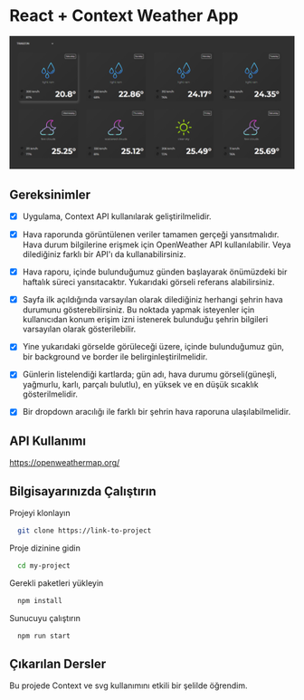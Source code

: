 
# React + Context Weather App

<p align="center">
  <img src="./src/assets/screenshot.PNG">
<p>

## Gereksinimler

- [x] Uygulama, Context API kullanılarak geliştirilmelidir.

- [x] Hava raporunda görüntülenen veriler tamamen gerçeği yansıtmalıdır. Hava durum bilgilerine erişmek için OpenWeather API kullanılabilir. Veya dilediğiniz farklı bir API'ı da kullanabilirsiniz.


- [x] Hava raporu, içinde bulunduğumuz günden başlayarak önümüzdeki bir haftalık süreci yansıtacaktır. Yukarıdaki görseli referans alabilirsiniz.


- [x] Sayfa ilk açıldığında varsayılan olarak dilediğiniz herhangi şehrin hava durumunu gösterebilirsiniz. Bu noktada yapmak isteyenler için kullanıcıdan konum erişim izni istenerek bulunduğu şehrin bilgileri varsayılan olarak gösterilebilir.


- [x] Yine yukarıdaki görselde görüleceği üzere, içinde bulunduğumuz gün, bir background ve border ile belirginleştirilmelidir.


- [x] Günlerin listelendiği kartlarda; gün adı, hava durumu görseli(güneşli, yağmurlu, karlı, parçalı bulutlu), en yüksek ve en düşük sıcaklık gösterilmelidir.


- [x] Bir dropdown aracılığı ile farklı bir şehrin hava raporuna ulaşılabilmelidir.

  
## API Kullanımı

https://openweathermap.org/

  
## Bilgisayarınızda Çalıştırın

Projeyi klonlayın

```bash
  git clone https://link-to-project
```

Proje dizinine gidin

```bash
  cd my-project
```

Gerekli paketleri yükleyin

```bash
  npm install
```

Sunucuyu çalıştırın

```bash
  npm run start
```

  
## Çıkarılan Dersler

Bu projede Context ve svg kullanımını etkili bir şelilde öğrendim.
